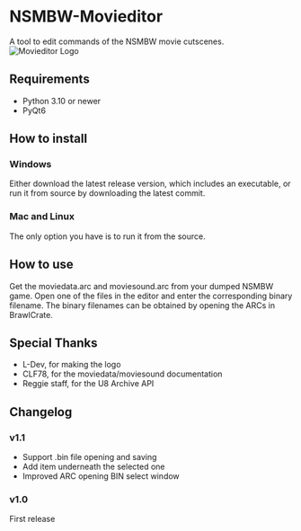 # NSMBW-Movieditor
A tool to edit commands of the NSMBW movie cutscenes.
![Movieditor Logo](https://liq.codes/resources/movieditor.png)

## Requirements
- Python 3.10 or newer
- PyQt6

## How to install
### Windows
Either download the latest release version, which includes an executable, or run it from source by downloading the latest commit.

### Mac and Linux
The only option you have is to run it from the source.

## How to use
Get the moviedata.arc and moviesound.arc from your dumped NSMBW game.
Open one of the files in the editor and enter the corresponding binary filename.
The binary filenames can be obtained by opening the ARCs in BrawlCrate.

## Special Thanks
- L-Dev, for making the logo
- CLF78, for the moviedata/moviesound documentation
- Reggie staff, for the U8 Archive API

## Changelog
### v1.1
- Support .bin file opening and saving
- Add item underneath the selected one
- Improved ARC opening BIN select window

### v1.0
First release
